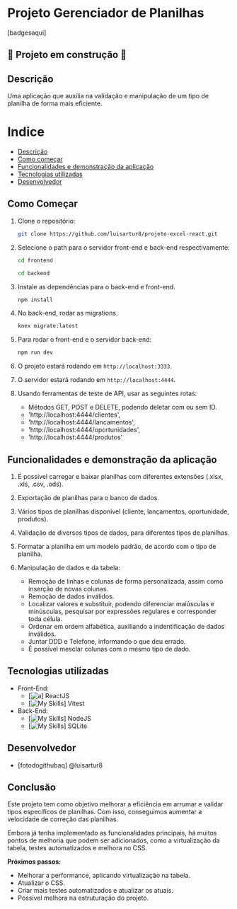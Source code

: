 # Projeto Gerenciador de Planilhas
[badgesaqui]

## 🚧 Projeto em construção 🚧

## Descrição
Uma aplicação que auxilia na validação e manipulação de um tipo de planilha de forma mais eficiente.

# Indice

* [Descrição](#descrição)
* [Como começar](#como-começar)
* [Funcionalidades e demonstração da aplicação](#funcionalidades-e-demonstração-da-aplicação)
* [Tecnologias utilizadas](#tecnologias-utilizadas)
* [Desenvolvedor](#desenvolvedor)

## Como Começar

1. Clone o repositório:
    ```bash
    git clone https://github.com/luisartur8/projeto-excel-react.git

2. Selecione o path para o servidor front-end e back-end respectivamente:
    ``` bash
    cd frontend
    ```
    ``` bash
    cd backend
    ```

3. Instale as dependências para o back-end e front-end.
    ```bash
    npm install
    ```

4. No back-end, rodar as migrations.
    ```bash
    knex migrate:latest
    ```

4. Para rodar o front-end e o servidor back-end:
    ```bash
    npm run dev
    ```

5. O projeto estará rodando em `http://localhost:3333`.
6. O servidor estará rodando em `http://localhost:4444`.

7. Usando ferramentas de teste de API, usar as seguintes rotas:
    - Métodos GET, POST e DELETE, podendo deletar com ou sem ID.
    * 'http://localhost:4444/clientes',
    * 'http://localhost:4444/lancamentos',
    * 'http://localhost:4444/oportunidades',
    * 'http://localhost:4444/produtos'

## Funcionalidades e demonstração da aplicação

1. É possível carregar e baixar planilhas com diferentes extensões (.xlsx, .xls, .csv, .ods).

2. Exportação de planilhas para o banco de dados.

3. Vários tipos de planilhas disponível (cliente, lançamentos, oportunidade, produtos).

4. Validação de diversos tipos de dados, para diferentes tipos de planilhas.

5. Formatar a planilha em um modelo padrão, de acordo com o tipo de planilha.

6. Manipulação de dados e da tabela:
    * Remoção de linhas e colunas de forma personalizada, assim como inserção de novas colunas.
    * Remoção de dados inválidos.
    * Localizar valores e substituir, podendo diferenciar maiúsculas e minúsculas, pesquisar por expressões regulares e corresponder toda célula.
    * Ordenar em ordem alfabética, auxiliando a indentificação de dados inválidos.
    * Juntar DDD e Telefone, informando o que deu errado.
    * É possível mesclar colunas com o mesmo tipo de dado.

## Tecnologias utilizadas
- Front-End:
    * [![a](https://skillicons.dev/icons?i=react&theme=light)] ReactJS
    * [![My Skills](https://skillicons.dev/icons?i=vitest&theme=light)] Vitest
- Back-End:
    * [![My Skills](https://skillicons.dev/icons?i=nodejs&theme=light)] NodeJS
    * [![My Skills](https://skillicons.dev/icons?i=sqlite&theme=light)] SQLite

## Desenvolvedor
- [fotodogithubaq] @luisartur8

## Conclusão

Este projeto tem como objetivo melhorar a eficiência em arrumar e validar tipos específicos de planilhas. Com isso, conseguimos aumentar a velocidade de correção das planilhas.

Embora já tenha implementado as funcionalidades principais, há muitos pontos de melhoria que podem ser adicionados, como a virtualização da tabela, testes automatizados e melhora no CSS.

**Próximos passos:**
- Melhorar a performance, aplicando virtualização na tabela.
- Atualizar o CSS.
- Criar mais testes automatizados e atualizar os atuais.
- Possível melhora na estruturação do projeto.
